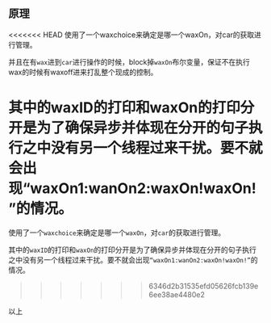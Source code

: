 ## 原理
<<<<<<< HEAD
使用了一个waxchoice来确定是哪一个waxOn，对car的获取进行管理。

并且在有``wax``进到``car``进行操作的时候，block掉``waxOn``布尔变量，保证不在执行wax的时候有waxoff进来打乱整个现成的控制。

其中的waxID的打印和waxOn的打印分开是为了确保异步并体现在分开的句子执行之中没有另一个线程过来干扰。要不就会出现“waxOn1:wanOn2:waxOn!waxOn!”的情况。
=======
使用了一个``waxchoice``来确定是哪一个``waxOn``，对``car``的获取进行管理。

其中的``waxID``的打印和``waxOn``的打印分开是为了确保异步并体现在分开的句子执行之中没有另一个线程过来干扰。要不就会出现``“waxOn1:wanOn2:waxOn!waxOn!”``的情况。
>>>>>>> 6346d2b31535efd05626fcb139e6ee38ae4480e2

以上
